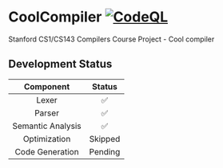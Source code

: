 # CoolCompiler [![CodeQL](https://github.com/laolarou726/CoolCompiler/actions/workflows/codeql.yml/badge.svg)](https://github.com/laolarou726/CoolCompiler/actions/workflows/codeql.yml)

Stanford CS1/CS143 Compilers Course Project - Cool compiler

## Development Status

|Component|Status|
|:---------------:|:-------:|
|  Lexer          |  ✅     |
|  Parser         |  ✅     |
|Semantic Analysis|  ✅     |
|   Optimization  | Skipped |
|Code Generation  | Pending |
